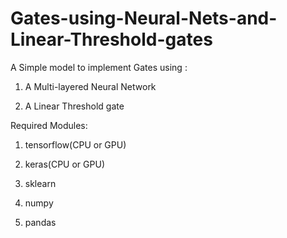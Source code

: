 # Gates-using-Neural-Nets-and-Linear-Threshold-gates
A Simple model to implement Gates using :

1. A Multi-layered Neural Network

2. A Linear Threshold gate

Required Modules:

 1. tensorflow(CPU or GPU)

 2. keras(CPU or GPU)

 3. sklearn

 4. numpy

 5. pandas


